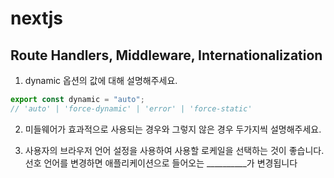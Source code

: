 # nextjs

## Route Handlers, Middleware, Internationalization

1. dynamic 옵션의 값에 대해 설명해주세요.

```ts
export const dynamic = "auto";
// 'auto' | 'force-dynamic' | 'error' | 'force-static'
```

2. 미들웨어가 효과적으로 사용되는 경우와 그렇지 않은 경우 두가지씩 설명해주세요.

3. 사용자의 브라우저 언어 설정을 사용하여 사용할 로케일을 선택하는 것이 좋습니다. 선호 언어를 변경하면 애플리케이션으로 들어오는 __________가 변경됩니다
